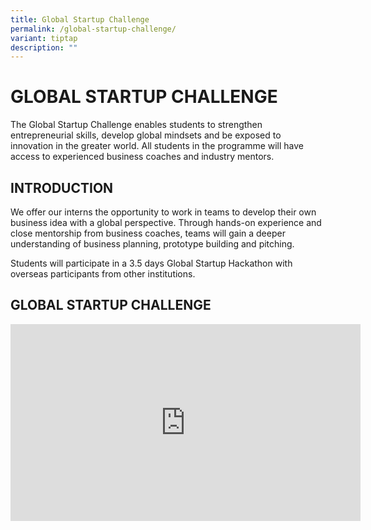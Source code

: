 ```yaml
---
title: Global Startup Challenge
permalink: /global-startup-challenge/
variant: tiptap
description: ""
---
```

<h1><strong>GLOBAL STARTUP CHALLENGE</strong></h1>
<p>The Global Startup Challenge enables students to strengthen entrepreneurial
skills, develop global mindsets and be exposed to innovation in the greater
world.&nbsp;All students in the programme will have access to experienced
business coaches and industry mentors.</p>
<h2><strong>INTRODUCTION</strong></h2>
<p>We offer our interns the opportunity to work in teams to develop their
own business idea with a global perspective. Through hands-on experience
and close mentorship from business coaches, teams will gain a deeper understanding
of business planning, prototype building and pitching.&nbsp;</p>
<p>Students will participate in a 3.5 days Global Startup Hackathon with
overseas participants from other institutions.</p>
<p></p>
<h2><strong>GLOBAL STARTUP CHALLENGE</strong></h2>
<p></p>
<div class="iframe-wrapper">
<iframe height="315" width="560" allowfullscreen="true" frameborder="0" src="https://www.youtube.com/embed/HUmY4JmkykM?si=UKAmqQnSfCbdPG23"></iframe>
</div>
<p></p>